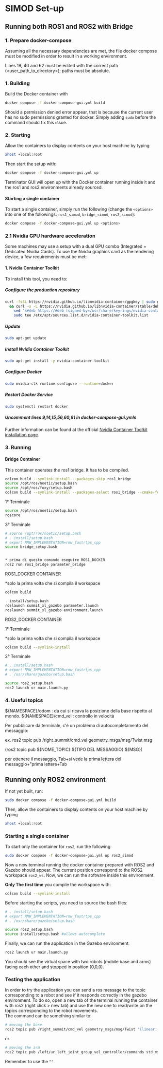 # SIMOD Set-up

## Running both ROS1 and ROS2 with Bridge
### 1. Prepare docker-compose
Assuming all the necessary dependencies are met, the file docker compose must be modified in order to result in a working environment.

Lines 19, 40 and 62 must be edited with the correct path (<user_path_to_directory>); paths must be absolute.


### 1. Building
 
Build the Docker container with
 
```bash
docker compose -f docker-compose-gui.yml build
```
Should a permission denied error appear, that is because the current user has no sudo permissions granted for docker. Simply adding `sudo` before the command should fix this issue.
### 2. Starting
 
Allow the containers to display contents on your host machine by typing
 
```bash
xhost +local:root
```
Then start the setup with:
```bash
docker compose -f docker-compose-gui.yml up
```
 
Terminator GUI will open up with the Docker container running inside it and the ros1 and ros2 environments already sourced.

#### Starting a single container
To start a single container, simply run the following (change the `<options>` into one of the followings: `ros1_simod`, `bridge_simod`, `ros2_simod`):
```bash
docker compose -f docker-compose-gui.yml up <options>
```
### 2.1 Nvidia GPU hardware acceleration
Some machines may use a setup with a dual GPU combo (Integrated + Dedicated Nvidia Cards). To use the Nvidia graphics card as the rendering device, a few requirements must be met:
#### 1. Nvidia Container Toolkit
To install this tool, you need to:

##### Configure the production repository
```bash
curl -fsSL https://nvidia.github.io/libnvidia-container/gpgkey | sudo gpg --dearmor -o /usr/share/keyrings/nvidia-container-toolkit-keyring.gpg \
  && curl -s -L https://nvidia.github.io/libnvidia-container/stable/deb/nvidia-container-toolkit.list | \
    sed 's#deb https://#deb [signed-by=/usr/share/keyrings/nvidia-container-toolkit-keyring.gpg] https://#g' | \
    sudo tee /etc/apt/sources.list.d/nvidia-container-toolkit.list
```
##### Update
```bash
sudo apt-get update
```
##### Install Nvidia Container Toolkit
```bash
sudo apt-get install -y nvidia-container-toolkit
```
##### Configure Docker
```bash
sudo nvidia-ctk runtime configure --runtime=docker
```
##### Restart Docker Service
```bash
sudo systemctl restart docker
```

##### Uncomment lines 9,14,15,56,60,61 in docker-compose-gui.ymls

Further information can be found at the official [Nvidia Container Toolkit installation page](https://docs.nvidia.com/datacenter/cloud-native/container-toolkit/latest/install-guide.html).

### 3. Running

#### Bridge Container
This container operates the ros1 bridge. It has to be compiled.
```bash
colcon build --symlink-install --packages-skip ros1_bridge
source /opt/ros/noetic/setup.bash
source /opt/ros/foxy/setup.bash
colcon build --symlink-install --packages-select ros1_bridge --cmake-force-configure
```

1° Terminale

```bash
source /opt/ros/noetic/setup.bash
roscore 
```

3° Terminale
```bash
# source /opt/ros/noetic/setup.bash
# . install/setup.bash
# export RMW_IMPLEMENTATION=rmw_fastrtps_cpp
source bridge_setup.bash


* prima di questo comando eseguire ROS1_DOCKER
ros2 run ros1_bridge parameter_bridge
```


ROS1_DOCKER CONTAINER

*solo la prima volta che si compila il workspace

```bash
colcon build
```
```bash
. install/setup.bash
roslaunch summit_xl_gazebo parameter.launch 
roslaunch summit_xl_gazebo environment.launch
```

ROS2_DOCKER CONTAINER

1° Terminale

*solo la prima volta che si compila il workspace
```bash
colcon build --symlink-install 
```

2° Terminale

```bash
# . install/setup.bash
# export RMW_IMPLEMENTATION=rmw_fastrtps_cpp
# . /usr/share/gazebo/setup.bash

source ros2_setup.bash
ros2 launch ur main.launch.py
```

### 4. Useful topics

${NAMESPACE}/odom : da cui si ricava la posizione della base rispetto al mondo.
${NAMESPACE}/cmd_vel : controllo in velocità 

Per pubblicare da terminale, c'è un problema di autocompletamento del messaggio:

ex. ros2 topic pub /right_summit/cmd_vel geometry_msgs/msg/Twist msg

(ros2 topic pub ${NOME_TOPIC} ${TIPO DEL MESSAGGIO} ${MSG})

per ottenere il messaggio, Tab+si vede la prima lettera del messaggio+"prima lettere+Tab

## Running only ROS2 environment

If not yet built, run:

```bash
sudo docker compose -f docker-compose-gui.yml build
```

Then, allow the containers to display contents on your host machine by typing
 
```bash
xhost +local:root
```
### Starting a single container
To start only the container for `ros2`, run the following:
```bash
sudo docker compose -f docker-compose-gui.yml up ros2_simod
```

Now a new terminal running the docker container prepared with ROS2 and Gazebo should appear. The current position correspond to the ROS2 workspace `ros2_ws`.
Now, we can run the software inside this environment.

**Only The first time** you compile the workspace with:
```bash
colcon build --symlink-install 
```

Before starting the scripts, you need to source the bash files:

```bash
# . install/setup.bash
# export RMW_IMPLEMENTATION=rmw_fastrtps_cpp
# . /usr/share/gazebo/setup.bash

source ros2_setup.bash
source install/setup.bash #allows autocomplete
```

Finally, we can run the application in the Gazebo environment:

```bash
ros2 launch ur main.launch.py
```

You should see the virtual space with two robots (mobile base and arms) facing each other and stopped in position (0,0,0).

### Testing the application
In order to try the application you can send a ros message to the topic corresponding to a robot and see if it responds correctly in the gazebo environment.
To do so, open a new tab of the terminal running the container with ros2 (right click > new tab) and use the new one to read/write on the topics corresponding to the robot movements.  
The command can be something similar to:

```bash
# moving the base
ros2 topic pub /right_summit/cmd_vel geometry_msgs/msg/Twist "{linear: {x: 0.0, y: 0.5, z: 0.0}, angular: {x: 0.0, y: 0.0, z: 0.3}}" -1
```

or

```bash
# moving the arm
ros2 topic pub /left/ur_left_joint_group_vel_controller/commands std_msgs/msg/Float64MultiArray "{layout: {dim: [], data_offset: 0}, data: [0.02, 0.01, 0.03, 0,0,0.1]}"
```
Remember to use the `""`.